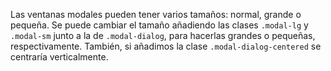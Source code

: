 Las ventanas modales pueden tener varios tamaños: normal, grande o pequeña. Se puede cambiar el tamaño añadiendo las clases `.modal-lg` y `.modal-sm` junto a la de `.modal-dialog`, para hacerlas grandes o pequeñas, respectivamente. También, si añadimos la clase `.modal-dialog-centered` se centraría verticalmente.
